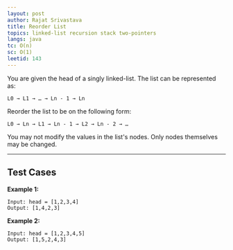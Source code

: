 ```yaml
---
layout: post
author: Rajat Srivastava
title: Reorder List
topics: linked-list recursion stack two-pointers
langs: java
tc: O(n)
sc: O(1)
leetid: 143
---
```


You are given the head of a singly linked-list. The list can be represented as:
```
L0 → L1 → … → Ln - 1 → Ln
```
Reorder the list to be on the following form:

```
L0 → Ln → L1 → Ln - 1 → L2 → Ln - 2 → …
```
You may not modify the values in the list's nodes. Only nodes themselves may be changed.

---

## Test Cases

**Example 1:** 
```
Input: head = [1,2,3,4]
Output: [1,4,2,3]
```

**Example 2:** 
```
Input: head = [1,2,3,4,5]
Output: [1,5,2,4,3]
```